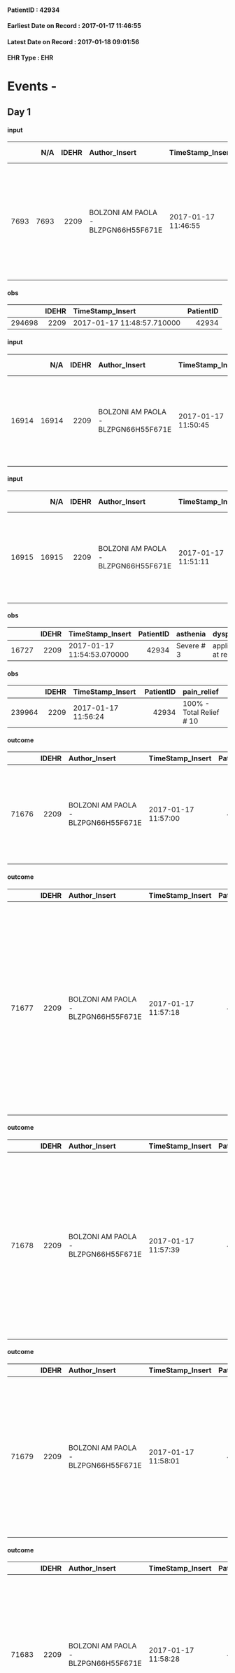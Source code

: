 
#### PatientID : 42934
#### Earliest Date on Record : 2017-01-17 11:46:55
#### Latest Date on Record : 2017-01-18 09:01:56
#### EHR Type : EHR

# Events - 

## Day 1

#### input
|      |    N/A |   IDEHR | Author_Insert                       | TimeStamp_Insert    | EHRType   |   PatientID |   IDDigitalSignDocument | persone_vicine   |   Unnamed: 0_y |   IDANAMNESI_MED |   Non_Rilevabile_y | Note_Non_Rilevabile_y   | diagnosis                                                                                                                |
|-----:|-------:|--------:|:------------------------------------|:--------------------|:----------|------------:|------------------------:|:-----------------|---------------:|-----------------:|-------------------:|:------------------------|:-------------------------------------------------------------------------------------------------------------------------|
| 7693 |   7693 |    2209 | BOLZONI AM PAOLA - BLZPGN66H55F671E | 2017-01-17 11:46:55 | EHR       |       42934 |                  617604 | N/A              |           9804 |             5762 |                  0 | NR                      | Pz affetto da pregressa neoplasia del colon IV stadio (MTS epatiche e polmonari), in esiti colectomia parziale nel 2000. |

#### obs
|        |   IDEHR | TimeStamp_Insert           |   PatientID |
|-------:|--------:|:---------------------------|------------:|
| 294698 |    2209 | 2017-01-17 11:48:57.710000 |       42934 |

#### input
|       |    N/A |   IDEHR | Author_Insert                       | TimeStamp_Insert    | EHRType   |   PatientID |   IDDigitalSignDocument | persone_vicine   |   Unnamed: 0_y.1 |   IDDIAGNOSI_ICD |   Non_Rilevabile_y.1 | Note_Non_Rilevabile_y.1   | I_ICD                                                  | II_ICD                                                                         | III_ICD                                            | IV_ICD                                      | V_ICD                                                                                                                                                                    | VI_ICD                                             |
|------:|-------:|--------:|:------------------------------------|:--------------------|:----------|------------:|------------------------:|:-----------------|-----------------:|-----------------:|---------------------:|:--------------------------|:-------------------------------------------------------|:-------------------------------------------------------------------------------|:---------------------------------------------------|:--------------------------------------------|:-------------------------------------------------------------------------------------------------------------------------------------------------------------------------|:---------------------------------------------------|
| 16914 |  16914 |    2209 | BOLZONI AM PAOLA - BLZPGN66H55F671E | 2017-01-17 11:50:45 | EHR       |       42934 |                  617618 | N/A              |             2475 |             2475 |                    0 | NR                        | 1539 - Tumori maligni del colon - non specificato#2042 | 1977 - Tumori maligni secondari del fegato - specificati come metastatici#2155 | 29021 - Demenza senile con aspetti depressivi#3286 | 4011 - Ipertensione essenziale benigna#2333 | 25000 - Diabete mellito - tipo II o non specificato - non definito se scompensato - senza specificato - non definito se controllato - senza menzione di complicanze#2314 | 1970 - Tumori maligni secondari del polmone#2148=0 |

#### input
|       |    N/A |   IDEHR | Author_Insert                       | TimeStamp_Insert    | EHRType   |   PatientID |   IDDigitalSignDocument | persone_vicine   |   Unnamed: 0_y.1 |   IDDIAGNOSI_ICD |   Non_Rilevabile_y.1 | Note_Non_Rilevabile_y.1   | I_ICD                                                  | II_ICD                                                                         | III_ICD                                            | IV_ICD                                      | V_ICD                                                                                                                                                                    | VI_ICD                                             |
|------:|-------:|--------:|:------------------------------------|:--------------------|:----------|------------:|------------------------:|:-----------------|-----------------:|-----------------:|---------------------:|:--------------------------|:-------------------------------------------------------|:-------------------------------------------------------------------------------|:---------------------------------------------------|:--------------------------------------------|:-------------------------------------------------------------------------------------------------------------------------------------------------------------------------|:---------------------------------------------------|
| 16915 |  16915 |    2209 | BOLZONI AM PAOLA - BLZPGN66H55F671E | 2017-01-17 11:51:11 | EHR       |       42934 |                  617619 | N/A              |             2476 |             2476 |                    0 | NR                        | 1539 - Tumori maligni del colon - non specificato#2042 | 1977 - Tumori maligni secondari del fegato - specificati come metastatici#2155 | 29021 - Demenza senile con aspetti depressivi#3286 | 4011 - Ipertensione essenziale benigna#2333 | 25000 - Diabete mellito - tipo II o non specificato - non definito se scompensato - senza specificato - non definito se controllato - senza menzione di complicanze#2314 | 1970 - Tumori maligni secondari del polmone#2148=0 |

#### obs
|       |   IDEHR | TimeStamp_Insert           |   PatientID | asthenia   | dyspnoea              | body_temp    | agitation_behavior_freq   | cognitive_state       |
|------:|--------:|:---------------------------|------------:|:-----------|:----------------------|:-------------|:--------------------------|:----------------------|
| 16727 |    2209 | 2017-01-17 11:54:53.070000 |       42934 | Severe # 3 | applicant at rest # 5 | Apyrexia # 0 | agitated at times # 2     | confused at times 0 # |

#### obs
|        |   IDEHR | TimeStamp_Insert    |   PatientID | pain_relief              |
|-------:|--------:|:--------------------|------------:|:-------------------------|
| 239964 |    2209 | 2017-01-17 11:56:24 |       42934 | 100% - Total Relief # 10 |

#### outcome
|       |   IDEHR | Author_Insert                       | TimeStamp_Insert    |   PatientID |   IDDigitalSignDocument |   IDPAI_VIDAS | opt_problem                                                            |   opt_problem_num | opt_obiettivo                                               |   opt_obiettivo_num | opt_stato_problema   |   opt_stato_problema_num | opt_interventi                                                                                                          |   opt_interventi_num |
|------:|--------:|:------------------------------------|:--------------------|------------:|------------------------:|--------------:|:-----------------------------------------------------------------------|------------------:|:------------------------------------------------------------|--------------------:|:---------------------|-------------------------:|:------------------------------------------------------------------------------------------------------------------------|---------------------:|
| 71676 |    2209 | BOLZONI AM PAOLA - BLZPGN66H55F671E | 2017-01-17 11:57:00 |       42934 |                  617633 |         73849 | Alteration of comfort associated with chronic pain and / or acute # 29 |                 2 | The patient riferir√ † ¬ † a satisfactory pain control # 56 |                   1 | closed Problem # 2   |                        2 | Counseling - Sharing with the caregiver the therapeutic path # 445; Implementing the PAI - Therapeutic adjustment # 441 |                    4 |

#### outcome
|       |   IDEHR | Author_Insert                       | TimeStamp_Insert    |   PatientID |   IDDigitalSignDocument |   IDPAI_VIDAS | opt_problem             |   opt_problem_num | opt_obiettivo                            |   opt_obiettivo_num | opt_stato_problema   |   opt_stato_problema_num | opt_interventi                                                                                                                                                                                                                                                                                          |   opt_interventi_num |
|------:|--------:|:------------------------------------|:--------------------|------------:|------------------------:|--------------:|:------------------------|------------------:|:-----------------------------------------|--------------------:|:---------------------|-------------------------:|:--------------------------------------------------------------------------------------------------------------------------------------------------------------------------------------------------------------------------------------------------------------------------------------------------------|---------------------:|
| 71677 |    2209 | BOLZONI AM PAOLA - BLZPGN66H55F671E | 2017-01-17 11:57:18 |       42934 |                  617635 |         73850 | Abnormal urination # 37 |                 4 | The patient eliminer√ † ¬ † regular # 85 |                   4 | closed Problem # 2   |                        2 | Implementation PAI - Ensure an adequate environment # 751; Implementation of the PAI - Position the patient correctly to favor urination # 752; Implementation of the PAI - Evaluate the presence of bladder globe # 753; Implementation of the PAI - Evaluate the appearance / quantity of urine # 755 |                    4 |

#### outcome
|       |   IDEHR | Author_Insert                       | TimeStamp_Insert    |   PatientID |   IDDigitalSignDocument |   IDPAI_VIDAS | opt_problem                     |   opt_problem_num | opt_obiettivo                                                                                                                                                                                                   |   opt_obiettivo_num | opt_stato_problema   |   opt_stato_problema_num | opt_interventi                                                                                                                                                                                            |   opt_interventi_num |
|------:|--------:|:------------------------------------|:--------------------|------------:|------------------------:|--------------:|:--------------------------------|------------------:|:----------------------------------------------------------------------------------------------------------------------------------------------------------------------------------------------------------------|--------------------:|:---------------------|-------------------------:|:----------------------------------------------------------------------------------------------------------------------------------------------------------------------------------------------------------|---------------------:|
| 71678 |    2209 | BOLZONI AM PAOLA - BLZPGN66H55F671E | 2017-01-17 11:57:39 |       42934 |                  617636 |         73851 | Deficit in the care of s√® # 25 |                 4 | Maintain the patient's dignity, where possible, by helping him or her to accept his / her limitations, evaluating himself / herself realistically and objectively (eating, washing, dressing, eliminating) # 42 |                   4 | closed Problem # 2   |                        2 | Implementation PAI - Guaranteeing the right privacy # 182; Counseling - Delicately exploring its disabilities ¬ # 185; Activation of professionals - Request for activation of Health Care Operator # 217 |                    4 |

#### outcome
|       |   IDEHR | Author_Insert                       | TimeStamp_Insert    |   PatientID |   IDDigitalSignDocument |   IDPAI_VIDAS | opt_problem                           |   opt_problem_num | opt_obiettivo                                                                                                             |   opt_obiettivo_num | opt_stato_problema   |   opt_stato_problema_num | opt_interventi                                                                                                                                                                                        |   opt_interventi_num |
|------:|--------:|:------------------------------------|:--------------------|------------:|------------------------:|--------------:|:--------------------------------------|------------------:|:--------------------------------------------------------------------------------------------------------------------------|--------------------:|:---------------------|-------------------------:|:------------------------------------------------------------------------------------------------------------------------------------------------------------------------------------------------------|---------------------:|
| 71679 |    2209 | BOLZONI AM PAOLA - BLZPGN66H55F671E | 2017-01-17 11:58:01 |       42934 |                  617639 |         73852 | Nutrition / Hydration inadequate # 34 |                 4 | The patient alimenter√ † ¬ † ¬ † using the residual capacit√ † reducing the risk of episodes of aspiration pneumonia # 73 |                   4 | closed Problem # 2   |                        2 | Educational - Educating the patient / caregiver about the need to change the consistency of food # 617; Informative - Informing the patient / caregiver about possible options for intervention # 618 |                    4 |

#### outcome
|       |   IDEHR | Author_Insert                       | TimeStamp_Insert    |   PatientID |   IDDigitalSignDocument |   IDPAI_VIDAS | opt_problem                         |   opt_problem_num | opt_obiettivo                                                                                                                                                                              |   opt_obiettivo_num | opt_stato_problema   |   opt_stato_problema_num | opt_interventi                                                                                                                                                                                                      |   opt_interventi_num |
|------:|--------:|:------------------------------------|:--------------------|------------:|------------------------:|--------------:|:------------------------------------|------------------:|:-------------------------------------------------------------------------------------------------------------------------------------------------------------------------------------------|--------------------:|:---------------------|-------------------------:|:--------------------------------------------------------------------------------------------------------------------------------------------------------------------------------------------------------------------|---------------------:|
| 71683 |    2209 | BOLZONI AM PAOLA - BLZPGN66H55F671E | 2017-01-17 11:58:28 |       42934 |                  617648 |         73856 | Deficit in the care of s√® # 25 = 0 |                 4 | Maintain dignity ¬ † of the patient, where possible, helping him to accept their own limitations, considering himself realistic and objective (eating, bathing, dressing, delete) # 42 = 0 |                   4 | Open Problem # 1     |                        1 | PAI Implementation - Ensuring the right privacy # 182 = 0; Counseling - Encourage to express feelings about the care deficit s # 184 = 0; PAI Implementation - completely replace the activity † everyday # 183 = 0 |                    4 |

#### outcome
|       |   IDEHR | Author_Insert                       | TimeStamp_Insert    |   PatientID |   IDDigitalSignDocument |   IDPAI_VIDAS | opt_problem                                                |   opt_problem_num | opt_obiettivo                                                                                                       |   opt_obiettivo_num | opt_stato_problema   |   opt_stato_problema_num | opt_interventi                                                                                                                                                                                                                                                                                                            |   opt_interventi_num |
|------:|--------:|:------------------------------------|:--------------------|------------:|------------------------:|--------------:|:-----------------------------------------------------------|------------------:|:--------------------------------------------------------------------------------------------------------------------|--------------------:|:---------------------|-------------------------:|:--------------------------------------------------------------------------------------------------------------------------------------------------------------------------------------------------------------------------------------------------------------------------------------------------------------------------|---------------------:|
| 71684 |    2209 | BOLZONI AM PAOLA - BLZPGN66H55F671E | 2017-01-17 11:58:56 |       42934 |                  617650 |         73857 | Alteration or risk of impairment of lung function # 26 = 0 |                 3 | The patient does not presenter√ † ¬ † symptoms that reduce QoL (nosebleeds, cough, hemoptysis, hemoptysis) # 45 = 0 |                   4 | Open Problem # 1     |                        1 | Implementation PAI - therapeutic upgrading # 275; PAI Implementation - properly I administer the drugs as prescription # 276; PAI Implementation - To evaluate the efficacy of drug delivery # 277; Counseling - Share with the patient the therapeutic path # 278; PAI Implementation - Adjustment therapeutic # 275 = 0 |                    4 |

#### outcome
|       |   IDEHR | Author_Insert                       | TimeStamp_Insert    |   PatientID |   IDDigitalSignDocument |   IDPAI_VIDAS | opt_problem                                                                |   opt_problem_num | opt_obiettivo                                                   |   opt_obiettivo_num | opt_stato_problema   |   opt_stato_problema_num | opt_interventi                                                                                                                                                                                                                                                                                                                                                                                       |   opt_interventi_num |
|------:|--------:|:------------------------------------|:--------------------|------------:|------------------------:|--------------:|:---------------------------------------------------------------------------|------------------:|:----------------------------------------------------------------|--------------------:|:---------------------|-------------------------:|:-----------------------------------------------------------------------------------------------------------------------------------------------------------------------------------------------------------------------------------------------------------------------------------------------------------------------------------------------------------------------------------------------------|---------------------:|
| 71687 |    2209 | BOLZONI AM PAOLA - BLZPGN66H55F671E | 2017-01-17 11:59:24 |       42934 |                  617658 |         73860 | Alteration of comfort associated with chronic pain and / or acute # 29 = 0 |                 2 | The patient riferir√ † ¬ † a satisfactory pain control # 56 = 0 |                   1 | Open Problem # 1     |                        1 | PAI Implementation - therapeutic upgrading # 441; PAI Implementation - properly I administer the drugs as prescription # 442; PAI Implementation - To evaluate the efficacy of drug delivery # 443; Counseling - Share with caregiver therapeutic path # 445; PAI Implementation - Evaluate the effectiveness of drug administration # 443 = 0; PAI Implementation - therapeutic upgrading # 441 = 0 |                    2 |

#### obs
|       |   IDEHR | TimeStamp_Insert           |   PatientID | personal_hygiene   | mobility     | speech      | active_diuresis     | asthenia   | diet       | cognitive_state          |
|------:|--------:|:---------------------------|------------:|:-------------------|:-------------|:------------|:--------------------|:-----------|:-----------|:-------------------------|
| 60049 |    2209 | 2017-01-17 12:36:32.847000 |       42934 | Employee # 4       | Employee # 4 | aphasia # 3 | active diuresis # 0 | Severe # 2 | Absent # 4 | confused - sometimes # 0 |

#### obs
|        |   IDEHR | TimeStamp_Insert    |   PatientID | pain_relief              |
|-------:|--------:|:--------------------|------------:|:-------------------------|
| 239994 |    2209 | 2017-01-17 12:37:05 |       42934 | 100% - Total Relief # 10 |

#### input
|      |    N/A |   Unnamed: 0_x |   IDANAMNESI_INF |   IDEHR | Author_Insert                          | TimeStamp_Insert           | EHRType   |   PatientID |   IDDigitalSignDocument |   Non_Rilevabile_x | Note_Non_Rilevabile_x   | nutritional            | cognitivo_percettivo              | sonno_riposo   | perc_salute               | persone_vicine   | Caregiver   | Religion     |
|-----:|-------:|---------------:|-----------------:|--------:|:---------------------------------------|:---------------------------|:----------|------------:|------------------------:|-------------------:|:------------------------|:-----------------------|:----------------------------------|:---------------|:--------------------------|:-----------------|:------------|:-------------|
| 3054 |   3054 |           3425 |             4216 |    2209 | Taraschi GIANFRANCO - TRSGFR72S30F205H | 2017-01-17 13:05:01.617000 | EHR       |       42934 |                  617883 |                  0 | NR                      | # 0 nausea, emesis # 1 | # 1 confusion, disorientation # 2 | Insomnia # 0   | perdit√ † Performance # 0 | N/A              | son         | Catholic # 0 |

#### obs
|        |   IDEHR | TimeStamp_Insert           |   PatientID |
|-------:|--------:|:---------------------------|------------:|
| 123679 |    2209 | 2017-01-17 16:21:17.187000 |       42934 |

#### obs
|        |   IDEHR | TimeStamp_Insert           |   PatientID | chk_ausili_presidi                   | opt_care_giver   | dyspnoea    | motor_performance              | body_temp    |
|-------:|--------:|:---------------------------|------------:|:-------------------------------------|:-----------------|:------------|:-------------------------------|:-------------|
| 107923 |    2209 | 2017-01-17 17:21:13.770000 |       42934 | absorbency # 0; bladder catheter # 3 | This # 0         | at rest # 0 | bedridden, nontransferable # 5 | Apyrexia # 1 |

#### obs
|        |   IDEHR | TimeStamp_Insert    |   PatientID | breath                                                                          | consolability           | body_language   | facial_expression           |
|-------:|--------:|:--------------------|------------:|:--------------------------------------------------------------------------------|:------------------------|:----------------|:----------------------------|
| 277988 |    2209 | 2017-01-17 17:31:57 |       42934 | Breath at times altered. Short periods of hyperventilation (breathing hard) # 1 | Not for consolation # 0 | Relaxed # 0     | Smiling or inexpressive # 0 |

#### obs
|       |   IDEHR | TimeStamp_Insert           |   PatientID | personal_hygiene   | mobility     | active_diuresis     | diet       |
|------:|--------:|:---------------------------|------------:|:-------------------|:-------------|:--------------------|:-----------|
| 60069 |    2209 | 2017-01-17 17:51:41.083000 |       42934 | Employee # 4       | Employee # 4 | active diuresis # 0 | Absent # 4 |

#### obs
|        |   IDEHR | TimeStamp_Insert    |   PatientID | breath     | consolability           | body_language   | facial_expression           |
|-------:|--------:|:--------------------|------------:|:-----------|:------------------------|:----------------|:----------------------------|
| 277990 |    2209 | 2017-01-17 17:51:50 |       42934 | Normal 0 # | Not for consolation # 0 | Relaxed # 0     | Smiling or inexpressive # 0 |

#### obs
|       |   IDEHR | TimeStamp_Insert           |   PatientID | personal_hygiene   | urine_elimination   | mobility   | hemorrhagic_manifestation   | speech   | cough   | nausea   | memory_deficit   | cognitive_deficit   | active_diuresis   | lack_of_appetite   | asthenia   | cachexia   | dyspnoea   | motor_performance   | body_temp   | mood   | diet   | cognitive_state   | feces_elimination   | consumption_help   |
|------:|--------:|:---------------------------|------------:|:-------------------|:--------------------|:-----------|:----------------------------|:---------|:--------|:---------|:-----------------|:--------------------|:------------------|:-------------------|:-----------|:-----------|:-----------|:--------------------|:------------|:-------|:-------|:------------------|:--------------------|:-------------------|
| 60079 |    2209 | 2017-01-18 04:38:03.827000 |       42934 | NR                 | NR                  | NR         | NR                          | NR       | NR      | NR       | NR               | NR                  | NR                | NR                 | NR         | NR         | NR         | NR                  | NR          | NR     | NR     | NR                | NR                  | NR                 |

#### outcome
|       |   IDEHR | Author_Insert                        | TimeStamp_Insert    |   PatientID |   IDDigitalSignDocument |   IDPAI_VIDAS | opt_problem                                                                |   opt_problem_num | opt_obiettivo                                                   |   opt_obiettivo_num | ds_note      | opt_stato_problema   |   opt_stato_problema_num | opt_interventi                                                                                                                                                                                                                                                                                                                                                                                       |   opt_interventi_num |
|------:|--------:|:-------------------------------------|:--------------------|------------:|------------------------:|--------------:|:---------------------------------------------------------------------------|------------------:|:----------------------------------------------------------------|--------------------:|:-------------|:---------------------|-------------------------:|:-----------------------------------------------------------------------------------------------------------------------------------------------------------------------------------------------------------------------------------------------------------------------------------------------------------------------------------------------------------------------------------------------------|---------------------:|
| 71834 |    2209 | Barrels Francesca - BRLFNC85M68B988I | 2017-01-18 04:39:58 |       42934 |                  618587 |         74009 | Alteration of comfort associated with chronic pain and / or acute # 29 = 0 |                 2 | The patient riferir√ † ¬ † a satisfactory pain control # 56 = 0 |                   1 | patient died | closed Problem # 2   |                        2 | PAI Implementation - therapeutic upgrading # 441; PAI Implementation - properly I administer the drugs as prescription # 442; PAI Implementation - To evaluate the efficacy of drug delivery # 443; Counseling - Share with caregiver therapeutic path # 445; PAI Implementation - Evaluate the effectiveness of drug administration # 443 = 0; PAI Implementation - therapeutic upgrading # 441 = 0 |                    2 |

#### outcome
|       |   IDEHR | Author_Insert                        | TimeStamp_Insert    |   PatientID |   IDDigitalSignDocument |   IDPAI_VIDAS | opt_problem                                                |   opt_problem_num | opt_obiettivo                                                                                                       |   opt_obiettivo_num | ds_note      | opt_stato_problema   |   opt_stato_problema_num | opt_interventi                                                                                                                                                                                                                                                                                                            |   opt_interventi_num |
|------:|--------:|:-------------------------------------|:--------------------|------------:|------------------------:|--------------:|:-----------------------------------------------------------|------------------:|:--------------------------------------------------------------------------------------------------------------------|--------------------:|:-------------|:---------------------|-------------------------:|:--------------------------------------------------------------------------------------------------------------------------------------------------------------------------------------------------------------------------------------------------------------------------------------------------------------------------|---------------------:|
| 71835 |    2209 | Barrels Francesca - BRLFNC85M68B988I | 2017-01-18 04:40:22 |       42934 |                  618588 |         74010 | Alteration or risk of impairment of lung function # 26 = 0 |                 3 | The patient does not presenter√ † ¬ † symptoms that reduce QoL (nosebleeds, cough, hemoptysis, hemoptysis) # 45 = 0 |                   4 | patient died | closed Problem # 2   |                        2 | Implementation PAI - therapeutic upgrading # 275; PAI Implementation - properly I administer the drugs as prescription # 276; PAI Implementation - To evaluate the efficacy of drug delivery # 277; Counseling - Share with the patient the therapeutic path # 278; PAI Implementation - Adjustment therapeutic # 275 = 0 |                    4 |

#### outcome
|       |   IDEHR | Author_Insert                        | TimeStamp_Insert    |   PatientID |   IDDigitalSignDocument |   IDPAI_VIDAS | opt_problem                         |   opt_problem_num | opt_obiettivo                                                                                                                                                                              |   opt_obiettivo_num | ds_note      | opt_stato_problema   |   opt_stato_problema_num | opt_interventi                                                                                                                                                                                                      |   opt_interventi_num |
|------:|--------:|:-------------------------------------|:--------------------|------------:|------------------------:|--------------:|:------------------------------------|------------------:|:-------------------------------------------------------------------------------------------------------------------------------------------------------------------------------------------|--------------------:|:-------------|:---------------------|-------------------------:|:--------------------------------------------------------------------------------------------------------------------------------------------------------------------------------------------------------------------|---------------------:|
| 71836 |    2209 | Barrels Francesca - BRLFNC85M68B988I | 2017-01-18 04:40:46 |       42934 |                  618589 |         74011 | Deficit in the care of s√® # 25 = 0 |                 4 | Maintain dignity ¬ † of the patient, where possible, helping him to accept their own limitations, considering himself realistic and objective (eating, bathing, dressing, delete) # 42 = 0 |                   4 | patient died | closed Problem # 2   |                        2 | PAI Implementation - Ensuring the right privacy # 182 = 0; Counseling - Encourage to express feelings about the care deficit s # 184 = 0; PAI Implementation - completely replace the activity † everyday # 183 = 0 |                    4 |

#### obs
|       |   IDEHR | TimeStamp_Insert           |   PatientID | personal_hygiene   | urine_elimination   | mobility   | hemorrhagic_manifestation   | speech   | cough   | nausea   | memory_deficit   | cognitive_deficit   | active_diuresis   | lack_of_appetite   | asthenia   | cachexia   | dyspnoea   | motor_performance   | body_temp   | mood   | diet   | cognitive_state   | feces_elimination   | consumption_help   |
|------:|--------:|:---------------------------|------------:|:-------------------|:--------------------|:-----------|:----------------------------|:---------|:--------|:---------|:-----------------|:--------------------|:------------------|:-------------------|:-----------|:-----------|:-----------|:--------------------|:------------|:-------|:-------|:------------------|:--------------------|:-------------------|
| 60080 |    2209 | 2017-01-18 04:55:41.360000 |       42934 | NR                 | NR                  | NR         | NR                          | NR       | NR      | NR       | NR               | NR                  | NR                | NR                 | NR         | NR         | NR         | NR                  | NR          | NR     | NR     | NR                | NR                  | NR                 |

#### death
|      |   IDDecesso |   IDEHR | Author_Insert                       | TimeStamp_Insert    |   PatientID |   IDDigitalSignDocument | Date                | Luogo_decesso     |
|-----:|------------:|--------:|:------------------------------------|:--------------------|------------:|------------------------:|:--------------------|:------------------|
| 1638 |        1652 |    2209 | BOLZONI AM PAOLA - BLZPGN66H55F671E | 2017-01-18 09:01:56 |       42934 |                  618752 | 2017-01-18 04:30:00 | Vidas Hospice # 1 |


